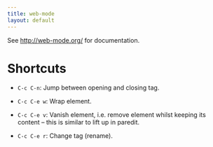 ```yaml
---
title: web-mode
layout: default
---
```



See http://web-mode.org/ for documentation.

# Shortcuts

- `C-c C-n`: Jump between opening and closing tag.

- `C-c C-e w`: Wrap element.
- `C-c C-e v`: Vanish element, i.e. remove element whilst keeping its
  content – this is similar to lift up in paredit.
- `C-c C-e r`: Change tag (rename).
